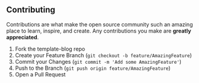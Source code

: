 <!-- CONTRIBUTING -->
## Contributing

Contributions are what make the open source community such an amazing place to learn, inspire, and create. Any contributions you make are **greatly appreciated**.

1. Fork the template-blog repo
2. Create your Feature Branch (`git checkout -b feature/AmazingFeature`)
3. Commit your Changes (`git commit -m 'Add some AmazingFeature'`)
4. Push to the Branch (`git push origin feature/AmazingFeature`)
5. Open a Pull Request
